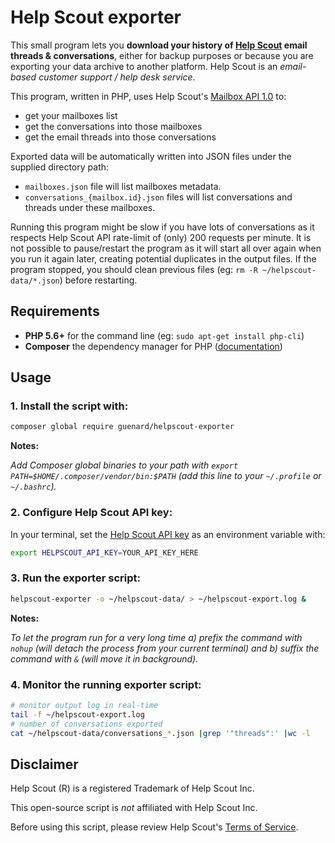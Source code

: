 # Help Scout exporter

This small program lets you **download your history of [Help Scout](https://helpscout.net) email threads & conversations**, either for backup purposes or because you are exporting your data archive to another platform. Help Scout is an _email-based customer support / help desk service_.

This program, written in PHP, uses Help Scout's [Mailbox API 1.0](https://developer.helpscout.com/help-desk-api/) to: 
- get your mailboxes list
- get the conversations into those mailboxes 
- get the email threads into those conversations

Exported data will be automatically written into JSON files under the supplied directory path:
- `mailboxes.json` file will list mailboxes metadata.
- `conversations_{mailbox.id}.json` files will list conversations and threads under these mailboxes.

Running this program might be slow if you have lots of conversations as it respects Help Scout API rate-limit of (only) 200 requests per minute. It is not possible to pause/restart the program as it will start all over again when you run it again later, creating potential duplicates in the output files. If the program stopped, you should clean previous files (eg: `rm -R ~/helpscout-data/*.json`) before restarting.

## Requirements

- **PHP 5.6+** for the command line (eg: `sudo apt-get install php-cli`)
- **Composer** the dependency manager for PHP ([documentation](https://getcomposer.org/download/))

## Usage

### 1. Install the script with:

```bash
composer global require guenard/helpscout-exporter
```

**Notes:**

_Add Composer global binaries to your path with `export PATH=$HOME/.composer/vendor/bin:$PATH` (add this line to your `~/.profile` or ` ~/.bashrc`)._

### 2. Configure Help Scout API key:

In your terminal, set the [Help Scout API key](https://docs.helpscout.net/article/1074-manage-api-keys) as an environment variable with:

```bash
export HELPSCOUT_API_KEY=YOUR_API_KEY_HERE
```

### 3. Run the exporter script:

```bash
helpscout-exporter -o ~/helpscout-data/ > ~/helpscout-export.log &
```

**Notes:**

_To let the program run for a very long time a) prefix the command with `nohup` (will detach the process from your current terminal) and b) suffix the command with `&` (will move it in background)._

### 4. Monitor the running exporter script:

```bash
# monitor output log in real-time
tail -f ~/helpscout-export.log
# number of conversations exported
cat ~/helpscout-data/conversations_*.json |grep '"threads":' |wc -l
```

## Disclaimer

Help Scout (R) is a registered Trademark of Help Scout Inc.

This open-source script is *not* affiliated with Help Scout Inc.

Before using this script, please review Help Scout's [Terms of Service](https://www.helpscout.net/company/legal/terms-of-service/).
